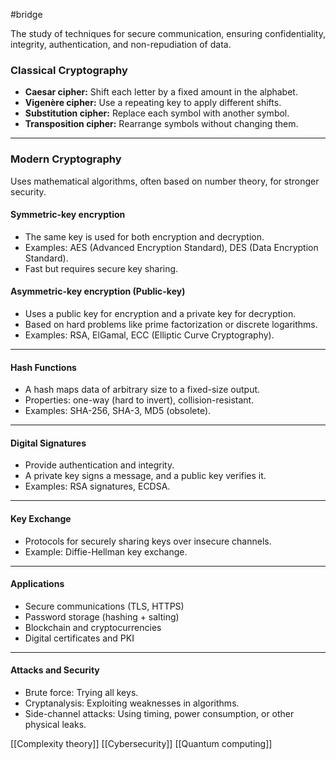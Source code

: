 #bridge 

The study of techniques for secure communication, ensuring confidentiality, integrity, authentication, and non-repudiation of data.

### Classical Cryptography

- **Caesar cipher:** Shift each letter by a fixed amount in the alphabet.
- **Vigenère cipher:** Use a repeating key to apply different shifts.
- **Substitution cipher:** Replace each symbol with another symbol.
- **Transposition cipher:** Rearrange symbols without changing them.

---
### Modern Cryptography

Uses mathematical algorithms, often based on number theory, for stronger security.
#### Symmetric-key encryption
- The same key is used for both encryption and decryption.
- Examples: AES (Advanced Encryption Standard), DES (Data Encryption Standard).
- Fast but requires secure key sharing.
#### Asymmetric-key encryption (Public-key)
- Uses a public key for encryption and a private key for decryption.
- Based on hard problems like prime factorization or discrete logarithms.
- Examples: RSA, ElGamal, ECC (Elliptic Curve Cryptography).

---
#### Hash Functions
- A hash maps data of arbitrary size to a fixed-size output.
- Properties: one-way (hard to invert), collision-resistant.
- Examples: SHA-256, SHA-3, MD5 (obsolete).

---
#### Digital Signatures
- Provide authentication and integrity.
- A private key signs a message, and a public key verifies it.
- Examples: RSA signatures, ECDSA.

---
#### Key Exchange
- Protocols for securely sharing keys over insecure channels.
- Example: Diffie-Hellman key exchange.

---
#### Applications
- Secure communications (TLS, HTTPS)
- Password storage (hashing + salting)
- Blockchain and cryptocurrencies
- Digital certificates and PKI

---
#### Attacks and Security
- Brute force: Trying all keys.
- Cryptanalysis: Exploiting weaknesses in algorithms.
- Side-channel attacks: Using timing, power consumption, or other physical leaks.


[[Complexity theory]]
[[Cybersecurity]]
[[Quantum computing]]
